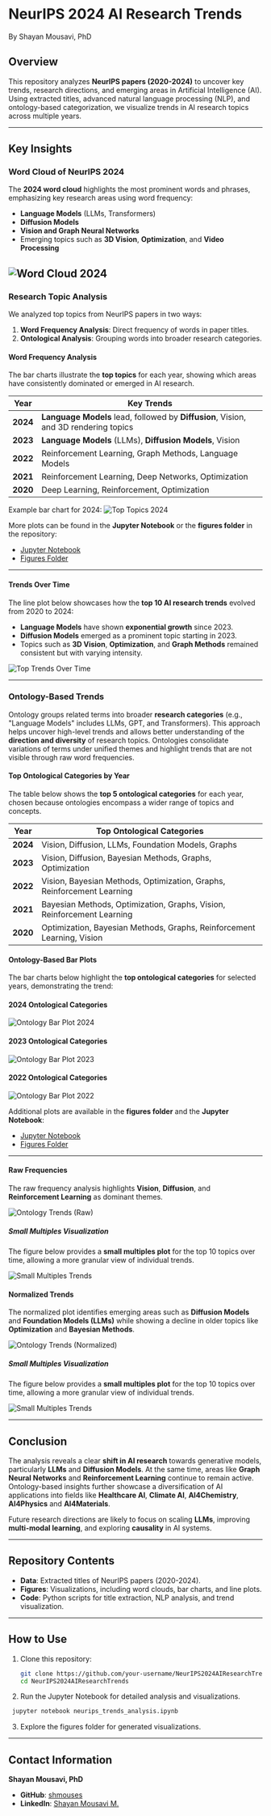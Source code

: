 # NeurIPS 2024 AI Research Trends
By Shayan Mousavi, PhD

## Overview
This repository analyzes **NeurIPS papers (2020-2024)** to uncover key trends, research directions, and emerging areas in Artificial Intelligence (AI). Using extracted titles, advanced natural language processing (NLP), and ontology-based categorization, we visualize trends in AI research topics across multiple years.

---

## Key Insights

### Word Cloud of NeurIPS 2024

The **2024 word cloud** highlights the most prominent words and phrases, emphasizing key research areas using word frequency:

- **Language Models** (LLMs, Transformers)
- **Diffusion Models**
- **Vision and Graph Neural Networks**
- Emerging topics such as **3D Vision**, **Optimization**, and **Video Processing**

![Word Cloud 2024](figures/wordcloud_2024.png)
---

### Research Topic Analysis

We analyzed top topics from NeurIPS papers in two ways:
1. **Word Frequency Analysis**: Direct frequency of words in paper titles.
2. **Ontological Analysis**: Grouping words into broader research categories.

#### Word Frequency Analysis

The bar charts illustrate the **top topics** for each year, showing which areas have consistently dominated or emerged in AI research.

| **Year** | **Key Trends** |
| -------- | -------------- |
| **2024** | **Language Models** lead, followed by **Diffusion**, Vision, and 3D rendering topics |
| **2023** | **Language Models** (LLMs), **Diffusion Models**, Vision |
| **2022** | Reinforcement Learning, Graph Methods, Language Models |
| **2021** | Reinforcement Learning, Deep Networks, Optimization |
| **2020** | Deep Learning, Reinforcement, Optimization |

Example bar chart for 2024:
![Top Topics 2024](figures/top_topics_2024.png)

More plots can be found in the **Jupyter Notebook** or the **figures folder** in the repository:  
- [Jupyter Notebook](https://github.com/shmouses/NeurIPS2024AITrends/blob/main/NeurIPS2024_AI_Trends_Analysis.ipynb)  
- [Figures Folder](https://github.com/shmouses/NeurIPS2024AITrends/tree/main/figures)

---

#### Trends Over Time
The line plot below showcases how the **top 10 AI research trends** evolved from 2020 to 2024:  

- **Language Models** have shown **exponential growth** since 2023.  
- **Diffusion Models** emerged as a prominent topic starting in 2023.  
- Topics such as **3D Vision**, **Optimization**, and **Graph Methods** remained consistent but with varying intensity.  

![Top Trends Over Time](figures/trend_changes.png)

---

### Ontology-Based Trends

Ontology groups related terms into broader **research categories** (e.g., "Language Models" includes LLMs, GPT, and Transformers). This approach helps uncover high-level trends and allows better understanding of the **direction and diversity** of research topics. Ontologies consolidate variations of terms under unified themes and highlight trends that are not visible through raw word frequencies.

#### Top Ontological Categories by Year

The table below shows the **top 5 ontological categories** for each year, chosen because ontologies encompass a wider range of topics and concepts.

| **Year** | **Top Ontological Categories** |
| -------- | ------------------------------ |
| **2024** | Vision, Diffusion, LLMs, Foundation Models, Graphs |
| **2023** | Vision, Diffusion, Bayesian Methods, Graphs, Optimization |
| **2022** | Vision, Bayesian Methods, Optimization, Graphs, Reinforcement Learning |
| **2021** | Bayesian Methods, Optimization, Graphs, Vision, Reinforcement Learning |
| **2020** | Optimization, Bayesian Methods, Graphs, Reinforcement Learning, Vision |

#### Ontology-Based Bar Plots

The bar charts below highlight the **top ontological categories** for selected years, demonstrating the trend:

#### 2024 Ontological Categories
![Ontology Bar Plot 2024](figures/ontology_bar_plot_2024.png)

#### 2023 Ontological Categories
![Ontology Bar Plot 2023](figures/ontology_bar_plot_2023.png)

#### 2022 Ontological Categories
![Ontology Bar Plot 2022](figures/ontology_bar_plot_2022.png)

Additional plots are available in the **figures folder** and the **Jupyter Notebook**:  
- [Jupyter Notebook](https://github.com/shmouses/NeurIPS2024AITrends/blob/main/NeurIPS2024_AI_Trends_Analysis.ipynb)  
- [Figures Folder](https://github.com/shmouses/NeurIPS2024AITrends/tree/main/figures)

---

#### Raw Frequencies
The raw frequency analysis highlights **Vision**, **Diffusion**, and **Reinforcement Learning** as dominant themes.

![Ontology Trends (Raw)](figures/ontology_trends_raw.png)

##### Small Multiples Visualization
The figure below provides a **small multiples plot** for the top 10 topics over time, allowing a more granular view of individual trends.

![Small Multiples Trends](figures/small_multiples_trends.png)

#### Normalized Trends
The normalized plot identifies emerging areas such as **Diffusion Models** and **Foundation Models (LLMs)** while showing a decline in older topics like **Optimization** and **Bayesian Methods**.

![Ontology Trends (Normalized)](figures/ontology_trends_normalized.png)

##### Small Multiples Visualization
The figure below provides a **small multiples plot** for the top 10 topics over time, allowing a more granular view of individual trends.

![Small Multiples Trends](figures/ontology_small_multiples_trends_normalized.png)


---

## Conclusion
The analysis reveals a clear **shift in AI research** towards generative models, particularly **LLMs** and **Diffusion Models**. At the same time, areas like **Graph Neural Networks** and **Reinforcement Learning** continue to remain active. Ontology-based insights further showcase a diversification of AI applications into fields like **Healthcare AI**, **Climate AI**, **AI4Chemistry**, **AI4Physics** and **AI4Materials**.

Future research directions are likely to focus on scaling **LLMs**, improving **multi-modal learning**, and exploring **causality** in AI systems.

---

## Repository Contents

- **Data**: Extracted titles of NeurIPS papers (2020-2024).  
- **Figures**: Visualizations, including word clouds, bar charts, and line plots.  
- **Code**: Python scripts for title extraction, NLP analysis, and trend visualization.  

---

## How to Use

1. Clone this repository:  
   ```bash
   git clone https://github.com/your-username/NeurIPS2024AIResearchTrends.git
   cd NeurIPS2024AIResearchTrends
   ```
   
2. Run the Jupyter Notebook for detailed analysis and visualizations.
  ```bash
   jupyter notebook neurips_trends_analysis.ipynb
  ```

3. Explore the figures folder for generated visualizations.


---

## Contact Information  
**Shayan Mousavi, PhD**  
- **GitHub**: [shmouses](https://github.com/shmouses)  
- **LinkedIn**: [Shayan Mousavi M.](https://www.linkedin.com/](https://www.linkedin.com/in/shayan-mousavi-ai/))    

